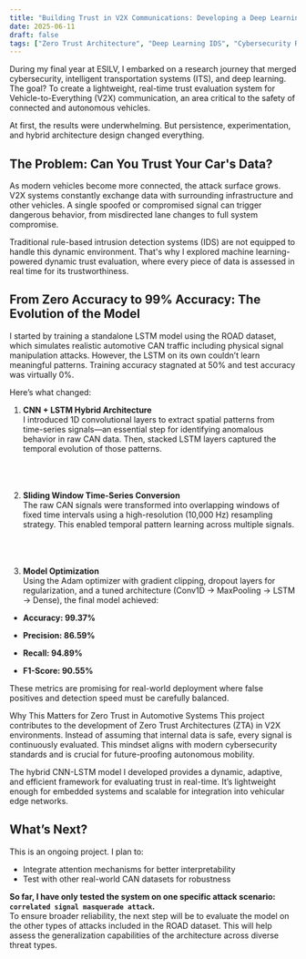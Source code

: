 ```yaml
---
title: "Building Trust in V2X Communications: Developing a Deep Learning-Based Intrusion Detection System"
date: 2025-06-11
draft: false
tags: ["Zero Trust Architecture", "Deep Learning IDS", "Cybersecurity Research"]
---
```



During my final year at ESILV, I embarked on a research journey that merged cybersecurity, intelligent transportation systems (ITS), and deep learning. The goal? To create a lightweight, real-time trust evaluation system for Vehicle-to-Everything (V2X) communication, an area critical to the safety of connected and autonomous vehicles.

At first, the results were underwhelming. But persistence, experimentation, and hybrid architecture design changed everything.

## The Problem: Can You Trust Your Car's Data?
As modern vehicles become more connected, the attack surface grows. V2X systems constantly exchange data with surrounding infrastructure and other vehicles. A single spoofed or compromised signal can trigger dangerous behavior, from misdirected lane changes to full system compromise.

Traditional rule-based intrusion detection systems (IDS) are not equipped to handle this dynamic environment. That's why I explored machine learning-powered dynamic trust evaluation, where every piece of data is assessed in real time for its trustworthiness.

## From Zero Accuracy to 99% Accuracy: The Evolution of the Model
I started by training a standalone LSTM model using the ROAD dataset, which simulates realistic automotive CAN traffic including physical signal manipulation attacks. However, the LSTM on its own couldn’t learn meaningful patterns. Training accuracy stagnated at 50% and test accuracy was virtually 0%.

Here’s what changed:

1. **CNN + LSTM Hybrid Architecture**  
   I introduced 1D convolutional layers to extract spatial patterns from time-series signals—an essential step for identifying anomalous behavior in raw CAN data. Then, stacked LSTM layers captured the temporal evolution of those patterns.  
   <br/>  
   <br/>  

2. **Sliding Window Time-Series Conversion**  
   The raw CAN signals were transformed into overlapping windows of fixed time intervals using a high-resolution (10,000 Hz) resampling strategy. This enabled temporal pattern learning across multiple signals.  
   <br/>  
   <br/>   

4. **Model Optimization**  
   Using the Adam optimizer with gradient clipping, dropout layers for regularization, and a tuned architecture (Conv1D → MaxPooling → LSTM → Dense), the final model achieved:

- **Accuracy: 99.37%**

- **Precision: 86.59%**

- **Recall: 94.89%**

- **F1-Score: 90.55%**

These metrics are promising for real-world deployment where false positives and detection speed must be carefully balanced.

Why This Matters for Zero Trust in Automotive Systems
This project contributes to the development of Zero Trust Architectures (ZTA) in V2X environments. Instead of assuming that internal data is safe, every signal is continuously evaluated. This mindset aligns with modern cybersecurity standards and is crucial for future-proofing autonomous mobility.

The hybrid CNN-LSTM model I developed provides a dynamic, adaptive, and efficient framework for evaluating trust in real-time. It’s lightweight enough for embedded systems and scalable for integration into vehicular edge networks.

## What’s Next?

This is an ongoing project. I plan to:

- Integrate attention mechanisms for better interpretability  
- Test with other real-world CAN datasets for robustness  

**So far, I have only tested the system on one specific attack scenario: `correlated signal masquerade attack`.**  
To ensure broader reliability, the next step will be to evaluate the model on the other types of attacks included in the ROAD dataset. This will help assess the generalization capabilities of the architecture across diverse threat types.
